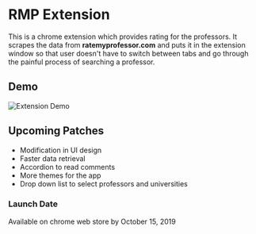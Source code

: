 # RMP Extension

This is a chrome extension which provides rating for the professors. It scrapes the data from **ratemyprofessor.com** and puts it in the extension window so that user doesn't have to switch between tabs and go through the painful process of searching a professor.

## Demo

![Extension Demo](demo/demo.gif)

## Upcoming Patches

* Modification in UI design
* Faster data retrieval
* Accordion to read comments
* More themes for the app
* Drop down list to select professors and universities

### Launch Date

Available on chrome web store by October 15, 2019
